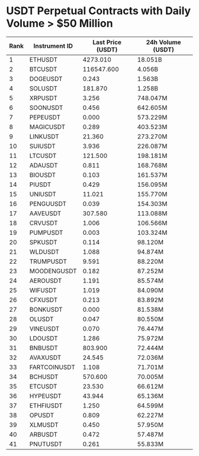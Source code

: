 # USDT Perpetual Contracts with Daily Volume > $50 Million

| Rank | Instrument ID | Last Price (USDT) | 24h Volume (USDT) |
|------|---------------|-------------------|-------------------|
| 1 | ETHUSDT | 4273.010 | 18.051B |
| 2 | BTCUSDT | 116547.600 | 4.056B |
| 3 | DOGEUSDT | 0.243 | 1.563B |
| 4 | SOLUSDT | 181.870 | 1.258B |
| 5 | XRPUSDT | 3.256 | 748.047M |
| 6 | SOONUSDT | 0.456 | 642.605M |
| 7 | PEPEUSDT | 0.000 | 573.229M |
| 8 | MAGICUSDT | 0.289 | 403.523M |
| 9 | LINKUSDT | 21.360 | 273.270M |
| 10 | SUIUSDT | 3.936 | 226.087M |
| 11 | LTCUSDT | 121.500 | 198.181M |
| 12 | ADAUSDT | 0.811 | 168.768M |
| 13 | BIOUSDT | 0.103 | 161.537M |
| 14 | PIUSDT | 0.429 | 156.095M |
| 15 | UNIUSDT | 11.021 | 155.770M |
| 16 | PENGUUSDT | 0.039 | 154.303M |
| 17 | AAVEUSDT | 307.580 | 113.088M |
| 18 | CRVUSDT | 1.006 | 106.566M |
| 19 | PUMPUSDT | 0.003 | 103.324M |
| 20 | SPKUSDT | 0.114 | 98.120M |
| 21 | WLDUSDT | 1.088 | 94.874M |
| 22 | TRUMPUSDT | 9.591 | 88.220M |
| 23 | MOODENGUSDT | 0.182 | 87.252M |
| 24 | AEROUSDT | 1.191 | 85.574M |
| 25 | WIFUSDT | 1.019 | 84.090M |
| 26 | CFXUSDT | 0.213 | 83.892M |
| 27 | BONKUSDT | 0.000 | 81.538M |
| 28 | OLUSDT | 0.047 | 80.550M |
| 29 | VINEUSDT | 0.070 | 76.447M |
| 30 | LDOUSDT | 1.286 | 75.972M |
| 31 | BNBUSDT | 803.900 | 72.444M |
| 32 | AVAXUSDT | 24.545 | 72.036M |
| 33 | FARTCOINUSDT | 1.108 | 71.701M |
| 34 | BCHUSDT | 570.600 | 70.005M |
| 35 | ETCUSDT | 23.530 | 66.612M |
| 36 | HYPEUSDT | 43.944 | 65.136M |
| 37 | ETHFIUSDT | 1.250 | 64.599M |
| 38 | OPUSDT | 0.809 | 62.227M |
| 39 | XLMUSDT | 0.450 | 57.950M |
| 40 | ARBUSDT | 0.472 | 57.487M |
| 41 | PNUTUSDT | 0.261 | 55.833M |
